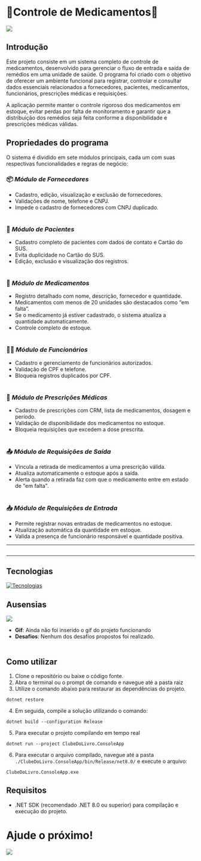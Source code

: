 ﻿# 💉​Controle de Medicamentos💉​

![](https://hs.toledoprudente.edu.br/hs-fs/hubfs/contador%20profissional%20presidente%20prudente.gif?width=480&name=contador%20profissional%20presidente%20prudente.gif)

## Introdução

Este projeto consiste em um sistema completo de controle de medicamentos, desenvolvido para gerenciar o fluxo de entrada e saída de remédios em uma unidade de saúde. O programa foi criado com o objetivo de oferecer um ambiente funcional para registrar, controlar e consultar dados essenciais relacionados a fornecedores, pacientes, medicamentos, funcionários, prescrições médicas e requisições.

A aplicação permite manter o controle rigoroso dos medicamentos em estoque, evitar perdas por falta de monitoramento e garantir que a distribuição dos remédios seja feita conforme a disponibilidade e prescrições médicas válidas.
## Propriedades do programa
O sistema é dividido em sete módulos principais, cada um com suas respectivas funcionalidades e regras de negócio:

### 📦 *Módulo de Fornecedores*
- Cadastro, edição, visualização e exclusão de fornecedores.
- Validações de nome, telefone e CNPJ.
- Impede o cadastro de fornecedores com CNPJ duplicado.
<br><br>

### ​🤒 *Módulo de Pacientes*
- Cadastro completo de pacientes com dados de contato e Cartão do SUS.
- Evita duplicidade no Cartão do SUS.
- Edição, exclusão e visualização dos registros.
<br><br>

### 💊​ *Módulo de Medicamentos*
- Registro detalhado com nome, descrição, fornecedor e quantidade.
- Medicamentos com menos de 20 unidades são destacados como “em falta”.
- Se o medicamento já estiver cadastrado, o sistema atualiza a quantidade automaticamente.
- Controle completo de estoque.
<br><br>

### 👩‍💼​ *Módulo de Funcionários*
- Cadastro e gerenciamento de funcionários autorizados.
- Validação de CPF e telefone.
- Bloqueia registros duplicados por CPF.
<br><br>

### 📝 *Módulo de Prescrições Médicas*
- Cadastro de prescrições com CRM, lista de medicamentos, dosagem e período.
- Validação de disponibilidade dos medicamentos no estoque.
- Bloqueia requisições que excedem a dose prescrita.
<br><br>

### 📤 *Módulo de Requisições de Saída*
- Vincula a retirada de medicamentos a uma prescrição válida.
- Atualiza automaticamente o estoque após a saída.
- Alerta quando a retirada faz com que o medicamento entre em estado de "em falta".
<br><br>

### 📥 *Módulo de Requisições de Entrada*
- Permite registrar novas entradas de medicamentos no estoque.
- Atualização automática da quantidade em estoque.
- Valida a presença de funcionário responsável e quantidade positiva.
***

![]() 
***
## Tecnologias

[![Tecnologias](https://skillicons.dev/icons?i=git,github,visualstudio,neovim,cs,dotnet)](https://skillicons.dev)

## Ausensias

![](https://i.pinimg.com/originals/6f/01/b7/6f01b75b69b25384b44fca0f8f099881.gif) 

- **Gif**: Ainda não foi inserido o gif do projeto funcionando
- **Desafios**: Nenhum dos desafios propostos foi realizado.
<br><br>

## Como utilizar

1. Clone o repositório ou baixe o código fonte.
2. Abra o terminal ou o prompt de comando e navegue até a pasta raiz
3. Utilize o comando abaixo para restaurar as dependências do projeto.

```
dotnet restore
```

4. Em seguida, compile a solução utilizando o comando:
   
```
dotnet build --configuration Release
```

5. Para executar o projeto compilando em tempo real
   
```
dotnet run --project ClubeDoLivro.ConsoleApp
```

6. Para executar o arquivo compilado, navegue até a pasta `./ClubeDoLivro.ConsoleApp/bin/Release/net8.0/` e execute o arquivo:
   
```
ClubeDoLivro.ConsoleApp.exe
```

## Requisitos

- .NET SDK (recomendado .NET 8.0 ou superior) para compilação e execução do projeto.

# Ajude o próximo!
![](https://comb.io/RHfoT5.gif) 
